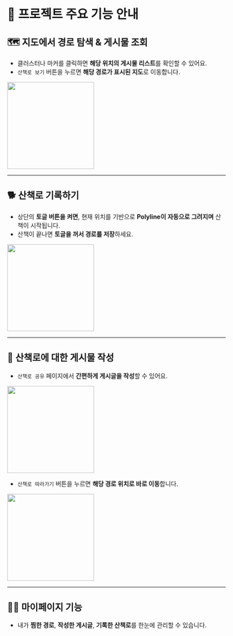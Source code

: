 # 🐾 프로젝트 주요 기능 안내

## 🗺️ 지도에서 경로 탐색 & 게시물 조회
- 클러스터나 마커를 클릭하면 **해당 위치의 게시물 리스트**를 확인할 수 있어요.  
- `산책로 보기` 버튼을 누르면 **해당 경로가 표시된 지도**로 이동합니다.

<img src="https://github.com/user-attachments/assets/4701e293-742e-441f-85e4-183dd1269763" width="200"/>

---

## 🐕 산책로 기록하기
- 상단의 **토글 버튼을 켜면**, 현재 위치를 기반으로 **Polyline이 자동으로 그려지며** 산책이 시작됩니다.  
- 산책이 끝나면 **토글을 꺼서 경로를 저장**하세요.

<img src="https://github.com/user-attachments/assets/adaed4a0-6dc2-4f7f-a729-417bbc34a3c5" width="200"/>

---

## 📝 산책로에 대한 게시물 작성
- `산책로 공유` 페이지에서 **간편하게 게시글을 작성**할 수 있어요.

<img src="https://github.com/user-attachments/assets/7ee601e2-74f9-432c-ac43-c064fb19f43c" width="200"/>

- `산책로 따라가기` 버튼을 누르면 **해당 경로 위치로 바로 이동**합니다.

<img src="https://github.com/user-attachments/assets/29d442f4-8c96-454a-bc07-197650415bad" width="200"/>

---

## 🙋‍♂️ 마이페이지 기능
- 내가 **찜한 경로**, **작성한 게시글**, **기록한 산책로**를 한눈에 관리할 수 있습니다.
